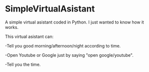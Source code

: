 # SimpleVirtualAsistant
A simple virtual asistant coded in Python. I just wanted to know how it works.

This virtual asistant can:

-Tell you good morning/afternoon/night according to time.

-Open Youtube or Google just by saying "open google/youtube".

-Tell you the time.
